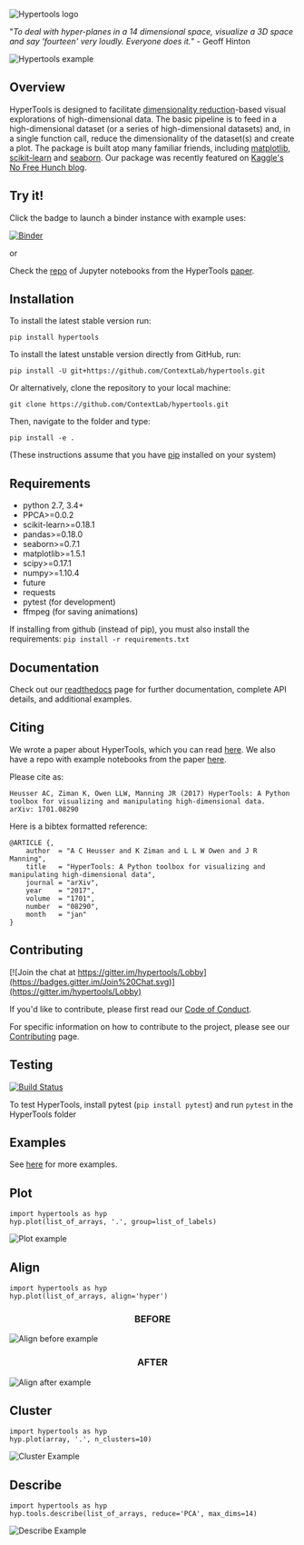 ![Hypertools logo](images/hypercube.png)


"_To deal with hyper-planes in a 14 dimensional space, visualize a 3D space and say 'fourteen' very loudly.  Everyone does it._" - Geoff Hinton


![Hypertools example](images/hypertools.gif)

<h2>Overview</h2>

HyperTools is designed to facilitate
[dimensionality reduction](https://en.wikipedia.org/wiki/Dimensionality_reduction)-based
visual explorations of high-dimensional data.  The basic pipeline is
to feed in a high-dimensional dataset (or a series of high-dimensional
datasets) and, in a single function call, reduce the dimensionality of
the dataset(s) and create a plot.  The package is built atop many
familiar friends, including [matplotlib](https://matplotlib.org/),
[scikit-learn](http://scikit-learn.org/) and
[seaborn](https://seaborn.pydata.org/).  Our package was recently
featured on
[Kaggle's No Free Hunch blog](http://blog.kaggle.com/2017/04/10/exploring-the-structure-of-high-dimensional-data-with-hypertools-in-kaggle-kernels/).

<h2>Try it!</h2>

Click the badge to launch a binder instance with example uses:

[![Binder](http://mybinder.org/badge.svg)](http://mybinder.org:/repo/contextlab/hypertools-paper-notebooks)

or

Check the [repo](https://github.com/ContextLab/hypertools-paper-notebooks) of Jupyter notebooks from the HyperTools [paper](https://arxiv.org/abs/1701.08290).

<h2>Installation</h2>

To install the latest stable version run:

`pip install hypertools`

To install the latest unstable version directly from GitHub, run:

`pip install -U git+https://github.com/ContextLab/hypertools.git`

Or alternatively, clone the repository to your local machine:

`git clone https://github.com/ContextLab/hypertools.git`

Then, navigate to the folder and type:

`pip install -e .`

(These instructions assume that you have [pip](https://pip.pypa.io/en/stable/installing/) installed on your system)

<h2>Requirements</h2>

+ python 2.7, 3.4+
+ PPCA>=0.0.2
+ scikit-learn>=0.18.1
+ pandas>=0.18.0
+ seaborn>=0.7.1
+ matplotlib>=1.5.1
+ scipy>=0.17.1
+ numpy>=1.10.4
+ future
+ requests
+ pytest (for development)
+ ffmpeg (for saving animations)

If installing from github (instead of pip), you must also install the requirements:
`pip install -r requirements.txt`

<h2>Documentation</h2>

Check out our [readthedocs](http://hypertools.readthedocs.io/en/latest/) page for further documentation, complete API details, and additional examples.

<h2>Citing</h2>

We wrote a paper about HyperTools, which you can read [here](https://arxiv.org/abs/1701.08290). We also have a repo with example notebooks from the paper [here](https://github.com/ContextLab/hypertools-paper-notebooks).

Please cite as:

`Heusser AC, Ziman K, Owen LLW, Manning JR (2017) HyperTools: A Python toolbox for visualizing and manipulating high-dimensional data.  arXiv: 1701.08290`

Here is a bibtex formatted reference:

```
@ARTICLE {,
    author  = "A C Heusser and K Ziman and L L W Owen and J R Manning",
    title   = "HyperTools: A Python toolbox for visualizing and manipulating high-dimensional data",
    journal = "arXiv",
    year    = "2017",
    volume  = "1701",
    number  = "08290",
    month   = "jan"
}
```

<h2>Contributing</h2>

[![Join the chat at https://gitter.im/hypertools/Lobby](https://badges.gitter.im/Join%20Chat.svg)](https://gitter.im/hypertools/Lobby)

If you'd like to contribute, please first read our [Code of Conduct](https://www.mozilla.org/en-US/about/governance/policies/participation/).

For specific information on how to contribute to the project, please see our [Contributing](https://github.com/ContextLab/hypertools/blob/master/CONTRIBUTING.md) page.

<h2>Testing</h2>

[![Build Status](https://travis-ci.org/ContextLab/hypertools.svg?branch=master)](https://travis-ci.org/ContextLab/hypertools)


To test HyperTools, install pytest (`pip install pytest`) and run `pytest` in the HyperTools folder

<h2>Examples</h2>

See [here](http://hypertools.readthedocs.io/en/latest/auto_examples/index.html) for more examples.

<h2>Plot</h2>

```
import hypertools as hyp
hyp.plot(list_of_arrays, '.', group=list_of_labels)
```

![Plot example](images/plot.gif)

<h2>Align</h2>

```
import hypertools as hyp
hyp.plot(list_of_arrays, align='hyper')
```

<h3><center>BEFORE</center></h3>

![Align before example](images/align_before.gif)

<h3><center>AFTER</center></h3>

![Align after example](images/align_after.gif)


<h2>Cluster</h2>

```
import hypertools as hyp
hyp.plot(array, '.', n_clusters=10)
```

![Cluster Example](images/cluster_example.png)


<h2>Describe</h2>

```
import hypertools as hyp
hyp.tools.describe(list_of_arrays, reduce='PCA', max_dims=14)
```
![Describe Example](images/describe_example.png)
